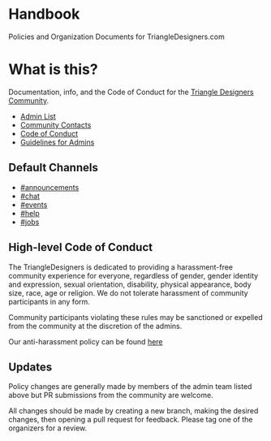 # Handbook
Policies and Organization Documents for TriangleDesigners.com

# What is this?

Documentation, info, and the Code of Conduct for the [Triangle Designers Community](https://triangledesigners.com/).

* [Admin List][admins]
* [Community Contacts][community-contacts]
* [Code of Conduct][code-of-conduct]
* [Guidelines for Admins][conduct-admins]

## Default Channels

* [#announcements](https://triangledevs.slack.com/messages/announcements/)
* [#chat](https://triangledevs.slack.com/messages/chat/)
* [#events](https://triangledevs.slack.com/messages/events/)
* [#help](https://triangledevs.slack.com/messages/help/)
* [#jobs](https://triangledevs.slack.com/messages/jobs/)

## High-level Code of Conduct

The TriangleDesigners is dedicated to providing a harassment-free community experience for everyone, regardless of gender, gender identity and expression, sexual orientation, disability, physical appearance, body size, race, age or religion.  We do not tolerate harassment of community participants in any form.

Community participants violating these rules may be sanctioned or expelled from the community at the discretion of the admins.

Our anti-harassment policy can be found [here][code-of-conduct]

## Updates

Policy changes are generally made by members of the admin team listed above but PR submissions from the community are welcome.

All changes should be made by creating a new branch, making the desired changes, then opening a pull request for feedback. Please tag one of the organizers for a review.

[code-of-conduct]: CODE-OF-CONDUCT.md
[conduct-admins]: ADMIN-CONDUCT.md
[admins]: ADMINS.md
[community-contacts]: COMMUNITY-CONTACTS.md
